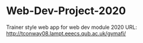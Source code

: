 # Web-Dev-Project-2020
Trainer style web app for web dev module 2020
URL: http://tconway08.lampt.eeecs.qub.ac.uk/gymafi/
